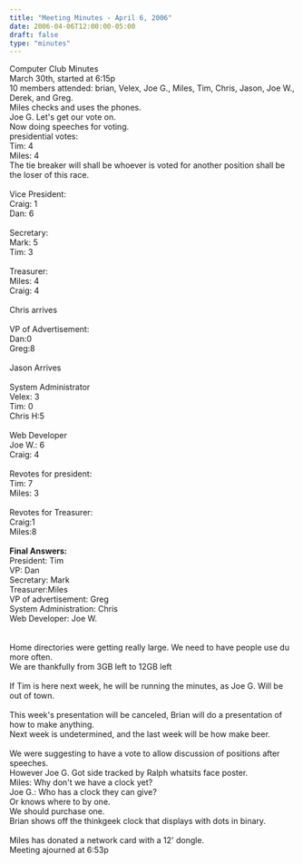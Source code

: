 ```yaml
---
title: "Meeting Minutes - April 6, 2006"
date: 2006-04-06T12:00:00-05:00
draft: false
type: "minutes"
---
```


Computer Club Minutes<br>
March 30th, started at 6:15p<br>
10 members attended: brian, Velex, Joe G., Miles, Tim, Chris, Jason, Joe W., Derek, and Greg.<br>
Miles checks and uses the phones.<br>
Joe G. Let's get our vote on.<br>
Now doing speeches for voting.<br>
presidential votes:<br>
Tim: 4<br>
Miles: 4<br>
The tie breaker will shall be whoever is voted for another position shall be the loser of this 
race.<br>
<br>
Vice President:<br>
Craig: 1<br>
Dan: 6<br>
<br>
Secretary:<br>
Mark: 5<br>
Tim: 3<br>
<br>
Treasurer:<br>
Miles: 4<br>
Craig: 4<br>
<br>
Chris arrives<br>
<br>
VP of Advertisement:<br>
Dan:0<br>
Greg:8<br>
<br>
Jason Arrives<br>
<br>
System Administrator<br>
Velex: 3<br>
Tim: 0<br>
Chris H:5<br>
<br>
Web Developer<br>
Joe W.: 6<br>
Craig: 4<br>
<br>
Revotes for president:<br>
Tim: 7<br>
Miles: 3<br>
<br>
Revotes for Treasurer:<br>
Craig:1<br>
Miles:8<br>
<br>
<b>Final Answers:</b><br>
President: Tim<br>
VP: Dan<br>
Secretary: Mark<br>
Treasurer:Miles<br>
VP of advertisement: Greg<br>
System Administration: Chris<br>
Web Developer: Joe W.<br>
<br>
<br>
Home directories were getting really large. We need to have people use du more often.<br>
We are thankfully from 3GB left to 12GB left<br>
<br>
If Tim is here next week, he will be running the minutes, as Joe G. Will be out of town.<br>
<br>
This week's presentation will be canceled, Brian will do a presentation of how to make anything.<br>
Next week is undetermined, and the last week will be how make beer.<br>
<br>
We were suggesting to have a vote to allow discussion of positions after speeches.<br>
However Joe G. Got side tracked by Ralph whatsits face poster.<br>
Miles: Why don't we have a clock yet?<br>
Joe G.: Who has a clock they can give?<br>
Or knows where to by one.<br>
We should purchase one.<br>
Brian shows off the thinkgeek clock that displays with dots in binary.<br>
<br>
Miles has donated a network card with a 12' dongle.<br>
Meeting ajourned at 6:53p<br>
<br>

